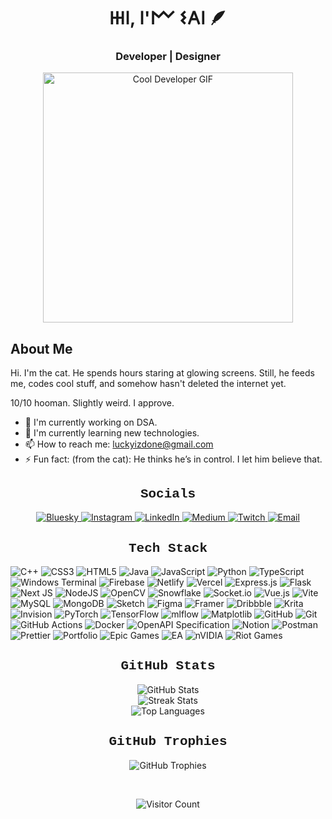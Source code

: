 <h1 align="center">𐋅𐌉, 𐌉'𐌌 𐌔𐌀𐌉 🪶</h1>

<h3 align="center">Developer | Designer </h3>

<!-- 🌟 New GIF Section -->
<p align="center">
  <img src="https://media3.giphy.com/media/v1.Y2lkPTc5MGI3NjExcDB3anRhYmU0Y2F3NHAxanNxMDhqMmN2eTdkaXcyaHc3cDVtdGFhOCZlcD12MV9pbnRlcm5hbF9naWZfYnlfaWQmY3Q9Zw/WTiJwq5cEY1gsRHJt9/giphy.gif" alt="Cool Developer GIF" width="400" />
</p>
 
## About Me
Hi. I'm the cat.
He spends hours staring at glowing screens.
Still, he feeds me, codes cool stuff, and somehow hasn't deleted the internet yet.

10/10 hooman. Slightly weird. I approve.
- 🔭 I'm currently working on DSA.<br/>
- 🌱 I'm currently learning new technologies.<br/>
- 📫 How to reach me: luckyizdone@gmail.com<br/>
- ⚡ Fun fact: (from the cat): He thinks he’s in control. I let him believe that.
</p>

<h2 align="center" style="font-family: 'Courier New', Courier, monospace;">Socials</h2>
<p align="center">
  <a href="https://bsky.app/profile/saikolugurii.bsky.social" target="_blank">
    <img src="https://img.shields.io/badge/bluesky-0285FF?style=for-the-badge&logo=bluesky&logoColor=%23FFFFFF" alt="Bluesky">
  </a>
  <a href="https://instagram.com/saikolugurii" target="_blank">
    <img src="https://img.shields.io/badge/Instagram-%23E4405F.svg?style=for-the-badge&logo=Instagram&logoColor=white" alt="Instagram">
  </a>
  <a href="https://linkedin.com/in/SaiKoluguri" target="_blank">
    <img src="https://img.shields.io/badge/LinkedIn-%230077B5.svg?style=for-the-badge&logo=linkedin&logoColor=white" alt="LinkedIn">
  </a>
  <a href="https://medium.com/@luckyizdone" target="_blank">
    <img src="https://img.shields.io/badge/Medium-12100E?logo=medium&logoColor=white&style=for-the-badge" alt="Medium">
  </a>
  <a href="https://twitch.tv/saii011" target="_blank">
    <img src="https://img.shields.io/badge/Twitch-%239146FF.svg?style=for-the-badge&logo=Twitch&logoColor=white" alt="Twitch">
  </a>
  <a href="mailto:luckyizdone@gmail.com" target="_blank">
    <img src="https://img.shields.io/badge/Email-D14836?logo=gmail&logoColor=white&style=for-the-badge" alt="Email">
  </a>
</p>

<h2 align="center" style="font-family: 'Courier New', Courier, monospace;">Tech Stack</h2>
<p align="center">

![C++](https://img.shields.io/badge/c++-%2300599C.svg?style=for-the-badge&logo=c%2B%2B&logoColor=white) 
![CSS3](https://img.shields.io/badge/css3-%231572B6.svg?style=for-the-badge&logo=css3&logoColor=white) 
![HTML5](https://img.shields.io/badge/html5-%23E34F26.svg?style=for-the-badge&logo=html5&logoColor=white) 
![Java](https://img.shields.io/badge/java-%23ED8B00.svg?style=for-the-badge&logo=openjdk&logoColor=white) 
![JavaScript](https://img.shields.io/badge/javascript-%23323330.svg?style=for-the-badge&logo=javascript&logoColor=%23F7DF1E) 
![Python](https://img.shields.io/badge/python-3670A0?style=for-the-badge&logo=python&logoColor=ffdd54) 
![TypeScript](https://img.shields.io/badge/typescript-%23007ACC.svg?style=for-the-badge&logo=typescript&logoColor=white) 
![Windows Terminal](https://img.shields.io/badge/Windows%20Terminal-%234D4D4D.svg?style=for-the-badge&logo=windows-terminal&logoColor=white) 
![Firebase](https://img.shields.io/badge/firebase-%23039BE5.svg?style=for-the-badge&logo=firebase) 
![Netlify](https://img.shields.io/badge/netlify-%23000000.svg?style=for-the-badge&logo=netlify&logoColor=#00C7B7) 
![Vercel](https://img.shields.io/badge/vercel-%23000000.svg?style=for-the-badge&logo=vercel&logoColor=white) 
![Express.js](https://img.shields.io/badge/express.js-%23404d59.svg?style=for-the-badge&logo=express&logoColor=%2361DAFB) 
![Flask](https://img.shields.io/badge/flask-%23000.svg?style=for-the-badge&logo=flask&logoColor=white) 
![Next JS](https://img.shields.io/badge/Next-black?style=for-the-badge&logo=next.js&logoColor=white) 
![NodeJS](https://img.shields.io/badge/node.js-6DA55F?style=for-the-badge&logo=node.js&logoColor=white) 
![OpenCV](https://img.shields.io/badge/opencv-%23white.svg?style=for-the-badge&logo=opencv&logoColor=white) 
![Snowflake](https://img.shields.io/badge/snowflake-%2329B5E8.svg?style=for-the-badge&logo=snowflake&logoColor=white) 
![Socket.io](https://img.shields.io/badge/Socket.io-black?style=for-the-badge&logo=socket.io&badgeColor=010101) 
![Vue.js](https://img.shields.io/badge/vue.js-%2335495e.svg?style=for-the-badge&logo=vuedotjs&logoColor=%234FC08D) 
![Vite](https://img.shields.io/badge/vite-%23646CFF.svg?style=for-the-badge&logo=vite&logoColor=white) 
![MySQL](https://img.shields.io/badge/mysql-4479A1.svg?style=for-the-badge&logo=mysql&logoColor=white) 
![MongoDB](https://img.shields.io/badge/MongoDB-%234ea94b.svg?style=for-the-badge&logo=mongodb&logoColor=white) 
![Sketch](https://img.shields.io/badge/Sketch-FFB387?style=for-the-badge&logo=sketch&logoColor=black) 
![Figma](https://img.shields.io/badge/figma-%23F24E1E.svg?style=for-the-badge&logo=figma&logoColor=white) 
![Framer](https://img.shields.io/badge/Framer-black?style=for-the-badge&logo=framer&logoColor=blue) 
![Dribbble](https://img.shields.io/badge/Dribbble-EA4C89?style=for-the-badge&logo=dribbble&logoColor=white) 
![Krita](https://img.shields.io/badge/Krita-203759?style=for-the-badge&logo=krita&logoColor=EEF37B) 
![Invision](https://img.shields.io/badge/invision-FF3366?style=for-the-badge&logo=invision&logoColor=white) 
![PyTorch](https://img.shields.io/badge/PyTorch-%23EE4C2C.svg?style=for-the-badge&logo=PyTorch&logoColor=white) 
![TensorFlow](https://img.shields.io/badge/TensorFlow-%23FF6F00.svg?style=for-the-badge&logo=TensorFlow&logoColor=white) 
![mlflow](https://img.shields.io/badge/mlflow-%23d9ead3.svg?style=for-the-badge&logo=numpy&logoColor=blue) 
![Matplotlib](https://img.shields.io/badge/Matplotlib-%23ffffff.svg?style=for-the-badge&logo=Matplotlib&logoColor=black) 
![GitHub](https://img.shields.io/badge/github-%23121011.svg?style=for-the-badge&logo=github&logoColor=white) 
![Git](https://img.shields.io/badge/git-%23F05033.svg?style=for-the-badge&logo=git&logoColor=white) 
![GitHub Actions](https://img.shields.io/badge/github%20actions-%232671E5.svg?style=for-the-badge&logo=githubactions&logoColor=white) 
![Docker](https://img.shields.io/badge/docker-%230db7ed.svg?style=for-the-badge&logo=docker&logoColor=white) 
![OpenAPI Specification](https://img.shields.io/badge/openapiinitiative-%23000000.svg?style=for-the-badge&logo=openapiinitiative&logoColor=white) 
![Notion](https://img.shields.io/badge/Notion-%23000000.svg?style=for-the-badge&logo=notion&logoColor=white) 
![Postman](https://img.shields.io/badge/Postman-FF6C37?style=for-the-badge&logo=postman&logoColor=white) 
![Prettier](https://img.shields.io/badge/prettier-%23F7B93E.svg?style=for-the-badge&logo=prettier&logoColor=black) 
![Portfolio](https://img.shields.io/badge/Portfolio-%23000000.svg?style=for-the-badge&logo=firefox&logoColor=#FF7139) 
![Epic Games](https://img.shields.io/badge/epicgames-%23313131.svg?style=for-the-badge&logo=epicgames&logoColor=white) 
![EA](https://img.shields.io/badge/ea-%23000000.svg?style=for-the-badge&logo=ea&logoColor=white) 
![nVIDIA](https://img.shields.io/badge/nVIDIA-%2376B900.svg?style=for-the-badge&logo=nVIDIA&logoColor=white) 
![Riot Games](https://img.shields.io/badge/riotgames-D32936.svg?style=for-the-badge&logo=riotgames&logoColor=white)




<h2 align="center" style="font-family: 'Courier New', Courier, monospace;">GitHub Stats</h2>
<p align="center">
  <img src="https://github-readme-stats.vercel.app/api?username=Lightzzz011&theme=date_night&hide_border=false&include_all_commits=false&count_private=true" alt="GitHub Stats"/><br/>
  <img src="https://nirzak-streak-stats.vercel.app/?user=Lightzzz011&theme=date_night&hide_border=false" alt="Streak Stats"/><br/>
  <img src="https://github-readme-stats.vercel.app/api/top-langs/?username=Lightzzz011&theme=date_night&hide_border=false&include_all_commits=false&count_private=true&layout=compact" alt="Top Languages"/>
</p>

<h2 align="center" style="font-family: 'Courier New', Courier, monospace;">GitHub Trophies</h2>
<p align="center">
  <img src="https://github-profile-trophy.vercel.app/?username=Lightzzz011&theme=radical&no-frame=false&no-bg=true&margin-w=4" alt="GitHub Trophies"/>
</p>
<br>
<p align="center">
  <img src="https://visitor-badge.laobi.icu/badge?page_id=Lightzzz011.Lightzzz011" alt="Visitor Count" />
</p>

